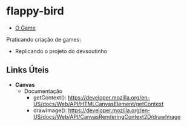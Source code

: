 # flappy-bird

- [O Game](https://cent222.github.io/flappy-bird/)

Praticando criação de games:

- Replicando o projeto do devsoutinho

## Links Úteis

- **Canvas**
  - Documentação
    - getContext(): https://developer.mozilla.org/en-US/docs/Web/API/HTMLCanvasElement/getContext
    - drawImage(): https://developer.mozilla.org/en-US/docs/Web/API/CanvasRenderingContext2D/drawImage
